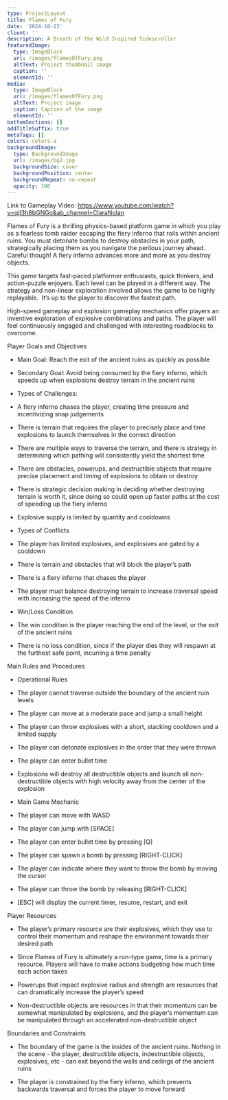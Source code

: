 ```yaml
---
type: ProjectLayout
title: Flames of Fury
date: '2024-10-23'
client: ''
description: A Breath of the Wild Inspired Sidescroller
featuredImage:
  type: ImageBlock
  url: /images/flamesOfFury.png
  altText: Project thumbnail image
  caption: ''
  elementId: ''
media:
  type: ImageBlock
  url: /images/flamesOfFury.png
  altText: Project image
  caption: Caption of the image
  elementId: ''
bottomSections: []
addTitleSuffix: true
metaTags: []
colors: colors-a
backgroundImage:
  type: BackgroundImage
  url: /images/bg2.jpg
  backgroundSize: cover
  backgroundPosition: center
  backgroundRepeat: no-repeat
  opacity: 100
---
```

Link to Gameplay Video: <https://www.youtube.com/watch?v=qjI3h8bGNGo&ab_channel=ClaraNolan>


Flames of Fury is a thrilling physics-based platform game in which you play as a fearless tomb raider escaping the fiery inferno that roils within ancient ruins. You must detonate bombs to destroy obstacles in your path, strategically placing them as you navigate the perilous journey ahead. Careful though! A fiery inferno advances more and more as you destroy objects. 

This game targets fast-paced platformer enthusiasts, quick thinkers, and action-puzzle enjoyers. Each level can be played in a different way. The strategy and non-linear exploration involved allows the game to be highly replayable.  It’s up to the player to discover the fastest path. 

High-speed gameplay and explosion gameplay mechanics offer players an inventive exploration of explosive combinations and paths. The player will feel continuously engaged and challenged with interesting roadblocks to overcome.

Player Goals and Objectives

*   Main Goal: Reach the exit of the ancient ruins as quickly as possible

*   Secondary Goal: Avoid being consumed by the fiery inferno, which speeds up when explosions destroy terrain in the ancient ruins

*   Types of Challenges:

*   A fiery inferno chases the player, creating time pressure and incentivizing snap judgements

*   There is terrain that requires the player to precisely place and time explosions to launch themselves in the correct direction

*   There are multiple ways to traverse the terrain, and there is strategy in determining which pathing will consistently yield the shortest time

*   There are obstacles, powerups, and destructible objects that require precise placement and timing of explosions to obtain or destroy

*   There is strategic decision making in deciding whether destroying terrain is worth it, since doing so could open up faster paths at the cost of speeding up the fiery inferno

*   Explosive supply is limited by quantity and cooldowns

*   Types of Conflicts

*   The player has limited explosives, and explosives are gated by a cooldown

*   There is terrain and obstacles that will block the player’s path

*   There is a fiery inferno that chases the player

*   The player must balance destroying terrain to increase traversal speed with increasing the speed of the inferno

*   Win/Loss Condition

*   The win condition is the player reaching the end of the level, or the exit of the ancient ruins

*   There is no loss condition, since if the player dies they will respawn at the furthest safe point, incurring a time penalty

Main Rules and Procedures

*   Operational Rules

*   The player cannot traverse outside the boundary of the ancient ruin levels

*   The player can move at a moderate pace and jump a small height

*   The player can throw explosives with a short, stacking cooldown and a limited supply

*   The player can detonate explosives in the order that they were thrown

*   The player can enter bullet time

*   Explosions will destroy all destructible objects and launch all non-destructible objects with high velocity away from the center of the explosion

*   Main Game Mechanic

*   The player can move with WASD

*   The player can jump with \[SPACE]

*   The player can enter bullet time by pressing \[Q]

*   The player can spawn a bomb by pressing \[RIGHT-CLICK]

*   The player can indicate where they want to throw the bomb by moving the cursor

*   The player can throw the bomb by releasing \[RIGHT-CLICK]

*   \[ESC] will display the current timer, resume, restart, and exit

Player Resources

*   The player’s primary resource are their explosives, which they use to control their momentum and reshape the environment towards their desired path

*   Since Flames of Fury is ultimately a run-type game, time is a primary resource. Players will have to make actions budgeting how much time each action takes

*   Powerups that impact explosive radius and strength are resources that can dramatically increase the player’s speed

*   Non-destructible objects are resources in that their momentum can be somewhat manipulated by explosions, and the player’s momentum can be manipulated through an accelerated non-destructible object

Boundaries and Constraints

*   The boundary of the game is the insides of the ancient ruins. Nothing in the scene - the player, destructible objects, indestructible objects, explosives, etc - can exit beyond the walls and ceilings of the ancient ruins

*   The player is constrained by the fiery inferno, which prevents backwards traversal and forces the player to move forward

